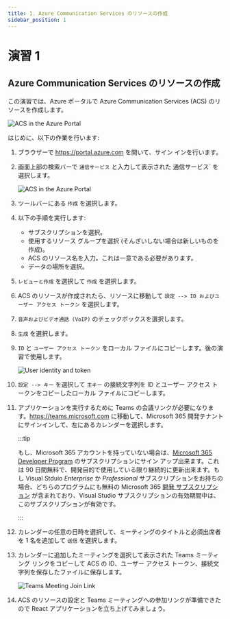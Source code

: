 ```yaml
---
title: 1. Azure Communication Services のリソースの作成
sidebar_position: 1
---
```


# 演習 1

## Azure Communication Services のリソースの作成

この演習では、Azure ポータルで Azure Communication Services (ACS) のリソースを作成します。

![ACS in the Azure Portal](/img/acs-to-teams/1-acs-azure-portal.png "ACS in the Azure Portal")

はじめに、以下の作業を行います:

1. ブラウザーで https://portal.azure.com を開いて、サイン インを行います。

2. 画面上部の検索バーで `通信サービス` と入力して表示された 通信サービス` を選択します。

    ![ACS in the Azure Portal](/img/acs-to-teams/search-acs-portal.png "Azure Communication Services")

3. ツールバーにある `作成` を選択します。

4. 以下の手順を実行します:
    - サブスクリプションを選択。
    - 使用するリソース グループを選択 (そんざいしない場合は新しいものを作成)。
    - ACS のリソース名を入力。これは一意である必要があります。
    - データの場所を選択。

5. `レビューと作成` を選択して `作成` を選択します。

6. ACS のリソースが作成されたら、リソースに移動して `設定 --> ID およびユーザー アクセス トークン` を選択します。 

7. `音声およびビデオ通話 (VoIP)` のチェックボックスを選択します。

8. `生成` を選択します。

9. `ID` と `ユーザー アクセス トークン` をローカル ファイルにコピーします。後の演習で使用します。

    ![User identity and token](/img/acs-to-teams/user-identity-token.png "User identity and token")

10. `設定 --> キー` を選択して `主キー` の接続文字列を ID とユーザー アクセス トークンをコピーしたローカル ファイルにコピーします。

11. アプリケーションを実行するために Teams の会議リンクが必要になります。https://teams.microsoft.com に移動して、Microsoft 365 開発テナントにサインインして、左にあるカレンダーを選択します。

    :::tip
    
    もし、Microsoft 365 アカウントを持っていない場合は、[Microsoft 365 Developer Program](https://developer.microsoft.com/microsoft-365/dev-program) のサブスクリプションにサイン アップ出来ます。これは 90 日間無料で、開発目的で使用している限り継続的に更新出来ます。もし Visual Stduio *Enterprise* か *Professional* サブスクリプションをお持ちの場合、どちらのプログラムにも無料の Microsoft 365 [開発 サブスクリプション](https://aka.ms/MyVisualStudioBenefits) が含まれており、Visual Studio サブスクリプションの有効期間中は、このサブスクリプションが有効です。

    :::

12. カレンダーの任意の日時を選択して、ミーティングのタイトルと必須出席者を 1 名を追加して `送信` を選択します。

13. カレンダーに追加したミーティングを選択して表示された Teams ミーティング リンクをコピーして ACS の ID、ユーザー アクセス トークン、接続文字列を保存したファイルに保存します。

    ![Teams Meeting Join Link](/img/acs-to-teams/teams-meeting-link.png "Teams Meeting Join Link")

14. ACS のリソースの設定と Teams ミーティングへの参加リンクが準備できたので React アプリケーションを立ち上げてみましょう。
